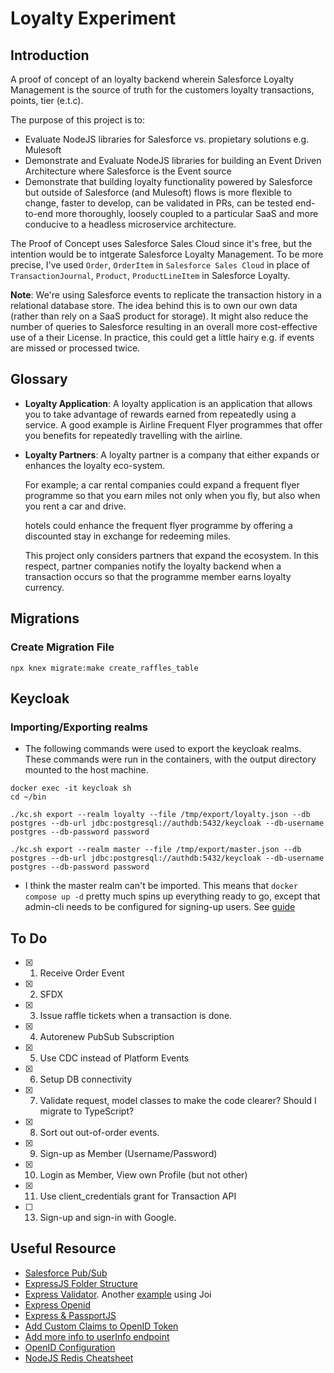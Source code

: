 # Loyalty Experiment

## Introduction

A proof of concept of an loyalty backend wherein Salesforce Loyalty Management is the source of truth for the customers loyalty transactions, points, tier (e.t.c).

The purpose of this project is to:
- Evaluate NodeJS libraries for Salesforce vs. propietary solutions e.g. Mulesoft
- Demonstrate and Evaluate NodeJS libraries for building an Event Driven Architecture where Salesforce is the Event source
- Demonstrate that building loyalty functionality powered by Salesforce but outside of Salesforce (and Mulesoft) flows is more flexible to change, faster to develop, can be validated in PRs, can be tested end-to-end more thoroughly, loosely coupled to a particular SaaS and more conducive to a headless microservice architecture.

The Proof of Concept uses Salesforce Sales Cloud since it's free, but the intention would be to intgerate Salesforce Loyalty Management. To be more precise, I've used `Order`, `OrderItem` in `Salesforce Sales Cloud` in place of `TransactionJournal`, `Product`, `ProductLineItem` in Salesforce Loyalty.

**Note**: We're using Salesforce events to replicate the transaction history in a relational database store. The idea behind this is to own our own data (rather than rely on a SaaS product for storage). It might also reduce the number of queries to Salesforce resulting in an overall more cost-effective use of a their License. In practice, this could get a little hairy e.g. if events are missed or processed twice.

## Glossary

- **Loyalty Application**: A loyalty application is an application that allows you to take advantage of rewards earned from repeatedly using a service. A good example is Airline Frequent Flyer programmes that offer you benefits for repeatedly travelling with the airline.

- **Loyalty Partners**: A loyalty partner is a company that either expands or enhances the loyalty eco-system. 

    For example; a car rental companies could expand a frequent flyer programme so that you earn miles not only when you fly, but also when you rent a car and drive.

    hotels could enhance the frequent flyer programme by offering a discounted stay in exchange for redeeming miles.

    This project only considers partners that expand the ecosystem. In this respect, partner companies notify the loyalty backend when a transaction occurs so that the programme member earns loyalty currency.

## Migrations

### Create Migration File

```
npx knex migrate:make create_raffles_table 
```

## Keycloak

### Importing/Exporting realms

- The following commands were used to export the keycloak realms. These commands were run in the containers, with the output directory mounted to the host machine.

```shell
docker exec -it keycloak sh
cd ~/bin

./kc.sh export --realm loyalty --file /tmp/export/loyalty.json --db postgres --db-url jdbc:postgresql://authdb:5432/keycloak --db-username postgres --db-password password

./kc.sh export --realm master --file /tmp/export/master.json --db postgres --db-url jdbc:postgresql://authdb:5432/keycloak --db-username postgres --db-password password
```

- I think the master realm can't be imported. This means that `docker compose up -d` pretty much spins up everything ready to go, except that admin-cli needs to be configured for signing-up users. See [guide](./backend/docs/keycloak-setup.md#sign-up)


## To Do

- [x] 1. Receive Order Event
- [x] 2. SFDX
- [x] 3. Issue raffle tickets when a transaction is done. 
- [x] 4. Autorenew PubSub Subscription
- [x] 5. Use CDC instead of Platform Events
- [x] 6. Setup DB connectivity
- [x] 7. Validate request, model classes to make the code clearer? Should I migrate to TypeScript?
- [x] 8. Sort out out-of-order events.
- [x] 9. Sign-up as Member (Username/Password)
- [x] 10. Login as Member, View own Profile (but not other)
- [x] 11. Use client_credentials grant for Transaction API 
- [ ] 13. Sign-up and sign-in with Google.

## Useful Resource

- [Salesforce Pub/Sub](https://jungleeforce.com/2021/11/11/connecting-to-salesforce-using-pub-sub-api-grpc/)
- [ExpressJS Folder Structure](https://www.codemzy.com/blog/nodejs-file-folder-structure)
- [Express Validator](https://stackoverflow.com/a/70637527/821110). Another [example](https://stackoverflow.com/a/60592312/821110) using Joi
- [Express Openid](https://medium.com/keycloak/keycloak-express-openid-client-fabea857f11f)
- [Express & PassportJS](https://curity.io/resources/learn/oidc-node-express/)
- [Add Custom Claims to OpenID Token](https://medium.com/@ramanamuttana/custom-attribute-in-keycloak-access-token-831b4be7384a)
- [Add more info to userInfo endpoint](https://stackoverflow.com/questions/75869268/get-roles-from-keycloak-userinfo-endpoint)
- [OpenID Configuration](http://localhost:8080/realms/loyalty/.well-known/openid-configuration)
- [NodeJS Redis Cheatsheet](https://redis.js.org/#node-redis-usage-redis-commands)
